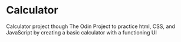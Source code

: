 # Calculator
Calculator project though The Odin Project to practice html, CSS, and JavaScript by creating a basic calculator with a functioning UI

